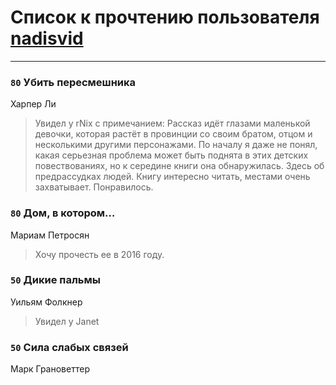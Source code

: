 # Список к прочтению пользователя [nadisvid](https://www.facebook.com/app_scoped_user_id/1138852626183846/)
---

### `80` Убить пересмешника
Харпер Ли
> Увидел у rNix с примечанием: Рассказ идёт глазами маленькой девочки, которая растёт в провинции со своим братом, отцом и несколькими другими персонажами. По началу я даже не понял, какая серьезная проблема может быть поднята в этих детских повествованиях, но к середине книги она обнаружилась. Здесь об предрассудках людей.
> Книгу интересно читать, местами очень захватывает. Понравилось.

### `80` Дом, в котором…
Мариам Петросян
> Хочу прочесть ее в 2016 году.

### `50` Дикие пальмы
Уильям Фолкнер
> Увидел у Janet

### `50` Сила слабых связей
Марк Грановеттер

